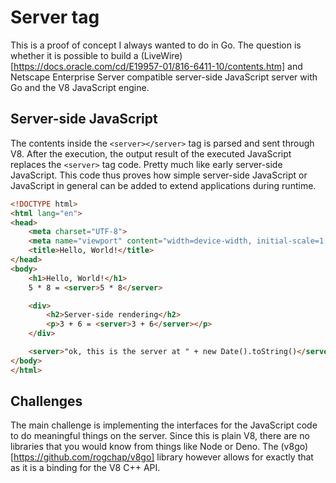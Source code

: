 # Server tag

This is a proof of concept I always wanted to do in Go. The question is whether it is possible to build a (LiveWire)[https://docs.oracle.com/cd/E19957-01/816-6411-10/contents.htm] and Netscape Enterprise Server compatible server-side JavaScript server with Go and the V8 JavaScript engine.

## Server-side JavaScript

The contents inside the `<server></server>` tag is parsed and sent through V8. After the execution, the output result of the executed JavaScript replaces the `<server>` tag code. Pretty much like early server-side JavaScript. This code thus proves how simple server-side JavaScript or JavaScript in general can be added to extend applications during runtime. 

```html
<!DOCTYPE html>
<html lang="en">
<head>
    <meta charset="UTF-8">
    <meta name="viewport" content="width=device-width, initial-scale=1.0">
    <title>Hello, World!</title>
</head>
<body>
    <h1>Hello, World!</h1>
    5 * 8 = <server>5 * 8</server>

    <div>
        <h2>Server-side rendering</h2>
        <p>3 + 6 = <server>3 + 6</server></p>
    </div>

    <server>"ok, this is the server at " + new Date().toString()</server>
</body>
</html>
```

## Challenges

The main challenge is implementing the interfaces for the JavaScript code to do meaningful things on the server. Since this is plain V8, there are no libraries that you would know from things like Node or Deno. The (v8go)[https://github.com/rogchap/v8go] library however allows for exactly that as it is a binding for the V8 C++ API.